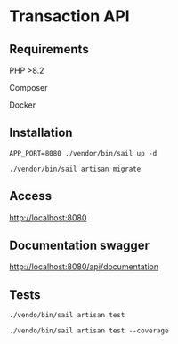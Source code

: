 # Transaction API

## Requirements

PHP >8.2

Composer

Docker

## Installation

```shell
APP_PORT=8080 ./vendor/bin/sail up -d
```

```shell
./vendor/bin/sail artisan migrate
```

## Access

[http://localhost:8080](http://localhost:8080)


## Documentation swagger

[http://localhost:8080/api/documentation](http://localhost:8080/api/documentation)

## Tests

```shell
./vendo/bin/sail artisan test

./vendo/bin/sail artisan test --coverage
```
